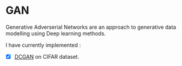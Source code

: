 # GAN
Generative Adverserial Networks are an approach to generative data modelling using Deep learning methods.

I have currently implemented :
- [x] [DCGAN](DCGAN) on CIFAR dataset.
